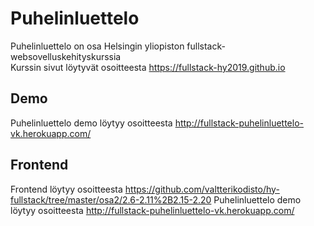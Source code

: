 # Puhelinluettelo
Puhelinluettelo on osa Helsingin yliopiston fullstack-websovelluskehityskurssia<br/>
Kurssin sivut löytyvät osoitteesta https://fullstack-hy2019.github.io
## Demo
Puhelinluettelo demo löytyy osoitteesta http://fullstack-puhelinluettelo-vk.herokuapp.com/
## Frontend
Frontend löytyy osoitteesta https://github.com/valtterikodisto/hy-fullstack/tree/master/osa2/2.6-2.11%2B2.15-2.20
Puhelinluettelo demo löytyy osoitteesta http://fullstack-puhelinluettelo-vk.herokuapp.com/
